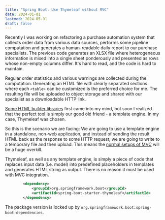```yaml
---
title: "Spring Boot: Use Thymeleaf without MVC"
date: 2024-01-01
lastmod: 2024-05-01
draft: false
---
```


Recently I was working on refactoring a purchase automation system that collects order data from various data sources, performs some pipeline computation and generates a human-readable daily report to our purchase specialists. The previous code generates an XLSX file where heterogeneous information is mixed into a single sheet ponderously and presented as rows whose non-empty columns differ. It's hard to read, and the code is hard to maintain.

Regular order statistics and various warnings are collected during the computation.
Generating an HTML file with clearly separated sections where each `<table>` can be customized is the preferred choice for me.
The resulting file will be uploaded to object storage and shared with our specialist as a downloadable HTTP link.

[Some HTML builder libraries](https://github.com/tipsy/j2html) first came into my mind, but soon I realized that the perfect tool is simply our good old friend - a template engine. In my case, Thymeleaf was chosen.

So this is the scenario we are facing: We are going to use a template engine in a standalone, non-web application, and instead of sending the result HTML back as the response to some HTTP request, we are going to write to a temporary file and then upload. This means the [normal setups of MVC](https://www.baeldung.com/thymeleaf-in-spring-mvc) will be a huge overkill.

Thymeleaf, as well as any template engine, is simply a piece of code that replaces input data (i.e. model) into predefined placeholders in templates and generates HTML string as output. There is no reason it must be used with MVC integration.

```xml
        <dependency>
            <groupId>org.springframework.boot</groupId>
            <artifactId>spring-boot-starter-thymeleaf</artifactId>
        </dependency>
```

The package version is locked up by `org.springframework.boot:spring-boot-dependencies`.
